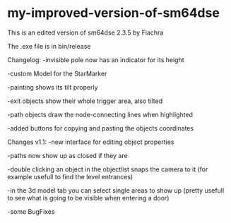 # my-improved-version-of-sm64dse
This is an edited version of sm64dse 2.3.5 by Fiachra

The .exe file is in bin/release

Changelog:
-invisible pole now has an indicator for its height

-custom Model for the StarMarker

-painting shows its tilt properly

-exit objects show their whole trigger area, also tilted

-path objects draw the node-connecting lines when highlighted

-added buttons for copying and pasting the objects coordinates


Changes v1.1:
-new interface for editing object properties

-paths now show up as closed if they are

-double clicking an object in the objectlist snaps the camera to it (for example usefull to find the level entrances)

-in the 3d model tab you can select single areas to show up (pretty usefull to see what is going to be visible when entering a door)

-some BugFixes
